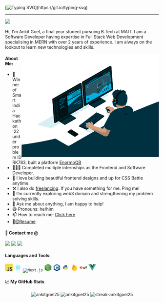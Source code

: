 <!-- ### Hey there! <img src="https://media.giphy.com/media/hvRJCLFzcasrR4ia7z/giphy.gif" width="25px"> -->

[![Typing SVG](https://readme-typing-svg.herokuapp.com?color=%2358A6FF&size=30&center=true&vCenter=true&width=800&height=60&lines=Hey👋%2C+I+am+Ankit+Goel.;I+am+a+passionate+software+developer.)](https://git.io/typing-svg)

---

<!-- <a href="https://www.linkedin.com/in/ankitgoel25/" target="_blank">
  <img align="left" alt="Ankit's LinkedIn" title="LinkedIn" width="22px" src="https://raw.githubusercontent.com/peterthehan/peterthehan/master/assets/linkedin.svg" />
</a>

<a href="https://twitter.com/ankitgoel_25" target="_blank">
  <img align="left" alt="Ankit's Twitter" title="Twitter" width="22px" src="https://api.iconify.design/logos/twitter.svg" />
</a>

<a href="https://linktr.ee/AnkitGoel" target="_blank">
  <img align="left" alt="Ankit's LinkTree" title="LinkTree" width="22px" src="https://api.iconify.design/simple-icons/linktree.svg" />
</a> -->

![](https://visitor-badge.glitch.me/badge?page_id=ankitgoel25.ankitgoel25)


Hi, I'm Ankit Goel, a final year student pursuing B.Tech at MAIT. I am a Software Developer having expertise in Full Stack Web Development specialising in MERN with over 2 years of experience. I am always on the lookout to learn new technologies and skills.

  <img align="right" alt="GIF" src="https://github.com/apoorvdwi/apoorvdwi/blob/master/code.gif?raw=true" width="450" />
  
#### About Me:

- 🥇 Winner of Smart India Hackathon '22 under problem ID RK783, built a platform [EnormoQB](https://enormoqb.tech/)
- 👨🏽‍💻 Completed multiple internships as the Frontend and Software Developer.
- 🧲 I love building beautiful frontend designs and up for CSS Battle anytime.
- ⚒️ I also do [freelancing](http://lnkiy.in/ray_space). If you have something for me. Ping me!
- 🌱 I’m currently exploring web3 domain and strengthening my problem solving skills.
- 💬 Ask me about anything, I am happy to help!
- 😄 Pronouns: he/him
- 📫 How to reach me: [Click here](https://www.linkedin.com/in/ankitgoel25/)
- 📝[@Resume](https://drive.google.com/file/d/1m_riYhFwMvWl4qZOzdvUU7FJPUPY3hLO/view?usp=sharing)

#### 🤝 Contact me @
<a target="_blank" href="https://www.linkedin.com/in/ankitgoel25/"><img src="https://img.shields.io/badge/-LinkedIn-0077B5?style=for-the-badge&logo=Linkedin&logoColor=white"></img></a>
<a target="_blank" href="https://twitter.com/ankitgoel_25"><img src="https://img.shields.io/badge/-Twitter-1DA1F2?style=for-the-badge&logo=Twitter&logoColor=white"></img></a>
<a target="_blank" href="mailto:ankitoct01@gmail.com"><img src="https://img.shields.io/badge/-Gmail-D14836?style=for-the-badge&logo=Gmail&logoColor=white"></img></a>

#### Languages and Tools:

<code><img height="25" title="Javascript" src="https://raw.githubusercontent.com/github/explore/80688e429a7d4ef2fca1e82350fe8e3517d3494d/topics/javascript/javascript.png"></code>
<code><img height="25" title="React" src="https://raw.githubusercontent.com/github/explore/80688e429a7d4ef2fca1e82350fe8e3517d3494d/topics/react/react.png"></code>
<code><img height="25" title="Next.js" src="https://user-images.githubusercontent.com/54956353/192274020-3e6c8d2e-5b38-4417-8425-ac47285bf34a.png"></code>
<code><img height="25" title="Node.js" src="https://raw.githubusercontent.com/github/explore/80688e429a7d4ef2fca1e82350fe8e3517d3494d/topics/nodejs/nodejs.png"></code>
<code><img height="25" title="C++" src="https://raw.githubusercontent.com/github/explore/80688e429a7d4ef2fca1e82350fe8e3517d3494d/topics/cpp/cpp.png"></code>
<code><img height="25" title="Python" src="https://raw.githubusercontent.com/github/explore/80688e429a7d4ef2fca1e82350fe8e3517d3494d/topics/python/python.png"></code>
<code><img height="25" title="Firebase" src="https://raw.githubusercontent.com/github/explore/80688e429a7d4ef2fca1e82350fe8e3517d3494d/topics/firebase/firebase.png"></code>
<code><img height="25" title="Git" src="https://raw.githubusercontent.com/github/explore/80688e429a7d4ef2fca1e82350fe8e3517d3494d/topics/git/git.png"></code>
<code><img height="25" title="Vuejs" src="https://raw.githubusercontent.com/github/explore/80688e429a7d4ef2fca1e82350fe8e3517d3494d/topics/vue/vue.png"></code>

<!-- If you like what I do, maybe consider buying me a coffee 🥺👉👈

<a href="https://www.buymeacoffee.com/" target="_blank"><img src="https://cdn.buymeacoffee.com/buttons/v2/default-red.png" alt="Buy Me A Coffee" width ="150px" ></a> -->

#### 📈 My GitHub Stats

<div align="center">
  <img height="180px" src="https://github-readme-stats.vercel.app/api?username=ankitgoel25&show_icons=true&theme=gotham" alt="ankitgoel25" />  
  <img height="180px" src="https://github-readme-stats.vercel.app/api/top-langs/?username=ankitgoel25&layout=compact&show_icons=true&theme=gotham&hide=jupyter%20notebook" alt="ankitgoel25" />
  <img height="180px" src="http://github-readme-streak-stats.herokuapp.com?user=ankitgoel25&theme=gotham&hide_border=false&date_format=M%20j%5B%2C%20Y%5D" alt="streak-ankitgoel25" />
</div>

